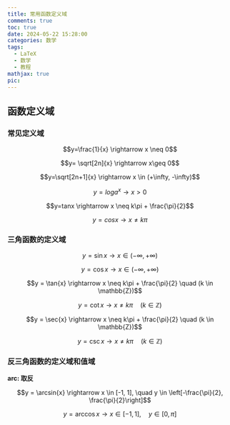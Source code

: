 ```yaml
---
title: 常用函数定义域
comments: true
toc: true
date: 2024-05-22 15:28:00
categories: 数学
tags:
  - LaTeX
  - 数学
  - 教程
mathjax: true
pic:
---
```


## 函数定义域

### 常见定义域

$$y=\frac{1}{x} \rightarrow x \neq 0$$

$$y=   \sqrt[2n]{x} \rightarrow x\geq 0$$

$$y=\sqrt[2n+1]{x} \rightarrow x \in (+\infty, -\infty)$$

$$y=loga^x  \rightarrow x>0$$

$$y=tanx \rightarrow x \neq k\pi + \frac{\pi}{2}$$

$$y = cosx \rightarrow x \neq k\pi$$

### 三角函数的定义域

$$y = \sin{x} \rightarrow x \in (-\infty, +\infty)$$

$$y = \cos{x} \rightarrow x \in (-\infty, +\infty)$$

$$y = \tan{x} \rightarrow x \neq k\pi + \frac{\pi}{2} \quad (k \in \mathbb{Z})$$

$$y = \cot{x} \rightarrow x \neq k\pi \quad (k \in \mathbb{Z})$$

$$y = \sec{x} \rightarrow x \neq k\pi + \frac{\pi}{2} \quad (k \in \mathbb{Z})$$

$$y = \csc{x} \rightarrow x \neq k\pi \quad (k \in \mathbb{Z})$$

### 反三角函数的定义域和值域

**arc: 取反**

$$y = \arcsin{x} \rightarrow x \in [-1, 1], \quad y \in \left[-\frac{\pi}{2}, \frac{\pi}{2}\right]$$

$$y = \arccos{x} \rightarrow x \in [-1, 1], \quad y \in [0, \pi]$$

